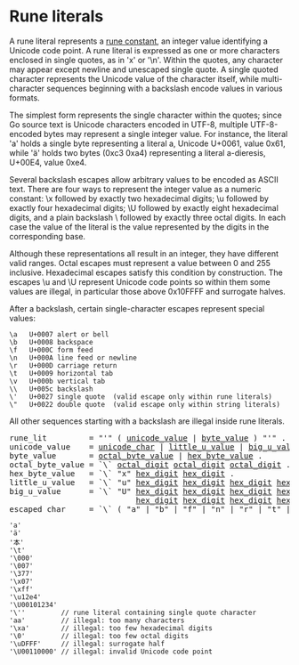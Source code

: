 # Rune literals

A rune literal represents a [rune constant](/Constants/), an integer value identifying a Unicode code point. A rune literal is expressed as one or more characters enclosed in single quotes, as in 'x' or '\n'. Within the quotes, any character may appear except newline and unescaped single quote. A single quoted character represents the Unicode value of the character itself, while multi-character sequences beginning with a backslash encode values in various formats.

The simplest form represents the single character within the quotes; since Go source text is Unicode characters encoded in UTF-8, multiple UTF-8-encoded bytes may represent a single integer value. For instance, the literal 'a' holds a single byte representing a literal a, Unicode U+0061, value 0x61, while 'ä' holds two bytes (0xc3 0xa4) representing a literal a-dieresis, U+00E4, value 0xe4.

Several backslash escapes allow arbitrary values to be encoded as ASCII text. There are four ways to represent the integer value as a numeric constant: \x followed by exactly two hexadecimal digits; \u followed by exactly four hexadecimal digits; \U followed by exactly eight hexadecimal digits, and a plain backslash \ followed by exactly three octal digits. In each case the value of the literal is the value represented by the digits in the corresponding base.

Although these representations all result in an integer, they have different valid ranges. Octal escapes must represent a value between 0 and 255 inclusive. Hexadecimal escapes satisfy this condition by construction. The escapes \u and \U represent Unicode code points so within them some values are illegal, in particular those above 0x10FFFF and surrogate halves.

After a backslash, certain single-character escapes represent special values:

```
\a   U+0007 alert or bell
\b   U+0008 backspace
\f   U+000C form feed
\n   U+000A line feed or newline
\r   U+000D carriage return
\t   U+0009 horizontal tab
\v   U+000b vertical tab
\\   U+005c backslash
\'   U+0027 single quote  (valid escape only within rune literals)
\"   U+0022 double quote  (valid escape only within string literals)
```

All other sequences starting with a backslash are illegal inside rune literals.

<pre>
<a id="rune_lit">rune_lit</a>         = "'" ( <a href="#unicode_value">unicode_value</a> | <a href="#byte_value">byte_value</a> ) "'" .
<a id="unicode_value">unicode_value</a>    = <a href="/Source%20code%20representation/characters.html#unicode_char">unicode_char</a> | <a href="#little_u_value">little_u_value</a> | <a href="#big_u_value">big_u_value</a> | <a href="#escaped_char">escaped_char</a> .
<a id="byte_value">byte_value</a>       = <a href="#octal_byte_value">octal_byte_value</a> | <a href="#hex_byte_value">hex_byte_value</a> .
<a id="octal_byte_value">octal_byte_value</a> = `\` <a href="/Source%20code%20representation/letters_and_digits.html#octal_digit">octal_digit</a> <a href="/Source%20code%20representation/letters_and_digits.html#octal_digit">octal_digit</a> <a href="/Source%20code%20representation/letters_and_digits.html#octal_digit">octal_digit</a> .
<a id="hex_byte_value">hex_byte_value</a>   = `\` "x" <a href="/Source%20code%20representation/letters_and_digits.html#hex_digit">hex_digit</a> <a href="/Source%20code%20representation/letters_and_digits.html#hex_digit">hex_digit</a> .
<a id="little_u_value">little_u_value</a>   = `\` "u" <a href="/Source%20code%20representation/letters_and_digits.html#hex_digit">hex_digit</a> <a href="/Source%20code%20representation/letters_and_digits.html#hex_digit">hex_digit</a> <a href="/Source%20code%20representation/letters_and_digits.html#hex_digit">hex_digit</a> <a href="/Source%20code%20representation/letters_and_digits.html#hex_digit">hex_digit</a> .
<a id="big_u_value">big_u_value</a>      = `\` "U" <a href="/Source%20code%20representation/letters_and_digits.html#hex_digit">hex_digit</a> <a href="/Source%20code%20representation/letters_and_digits.html#hex_digit">hex_digit</a> <a href="/Source%20code%20representation/letters_and_digits.html#hex_digit">hex_digit</a> <a href="/Source%20code%20representation/letters_and_digits.html#hex_digit">hex_digit</a>
                           <a href="/Source%20code%20representation/letters_and_digits.html#hex_digit">hex_digit</a> <a href="/Source%20code%20representation/letters_and_digits.html#hex_digit">hex_digit</a> <a href="/Source%20code%20representation/letters_and_digits.html#hex_digit">hex_digit</a> <a href="/Source%20code%20representation/letters_and_digits.html#hex_digit">hex_digit</a> .
<a id="escaped_char">escaped_char</a>     = `\` ( "a" | "b" | "f" | "n" | "r" | "t" | "v" | `\` | "'" | `"` ) .
</pre>

```
'a'
'ä'
'本'
'\t'
'\000'
'\007'
'\377'
'\x07'
'\xff'
'\u12e4'
'\U00101234'
'\''         // rune literal containing single quote character
'aa'         // illegal: too many characters
'\xa'        // illegal: too few hexadecimal digits
'\0'         // illegal: too few octal digits
'\uDFFF'     // illegal: surrogate half
'\U00110000' // illegal: invalid Unicode code point
```